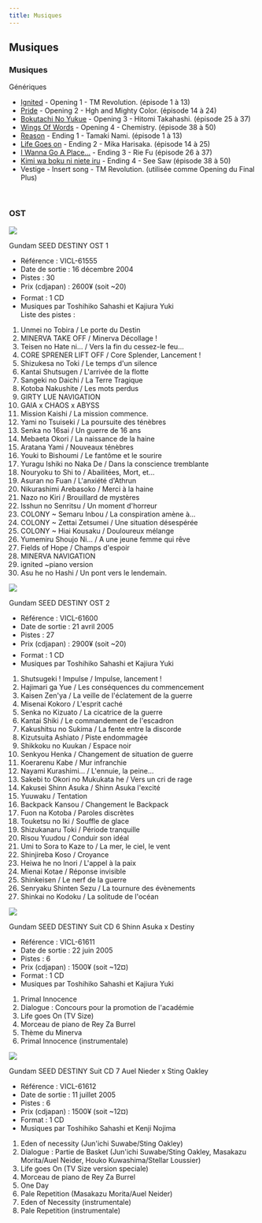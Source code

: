 ```yaml
---
title: Musiques
---
```


Musiques
--------

### Musiques


Génériques


* [Ignited](ce/gundam-seed-destiny/ignited.html) - Opening 1 - TM Revolution. (épisode 1 à 13)
* [Pride](ce/gundam-seed-destiny/pride.html) - Opening 2 - Hgh and Mighty Color. (épisode 14 à 24)
* [Bokutachi No Yukue](ce/gundam-seed-destiny/bokutachi-no-yukue.html) - Opening 3 - Hitomi Takahashi. (épisode 25 à 37)
* [Wings Of Words](ce/gundam-seed-destiny/wings-of-words.html) - Opening 4 - Chemistry. (épisode 38 à 50)
* [Reason](ce/gundam-seed-destiny/reason-.html) - Ending 1 - Tamaki Nami. (épisode 1 à 13)
* [Life Goes on](ce/gundam-seed-destiny/life-goes-on.html) - Ending 2 - Mika Harisaka. (épisode 14 à 25)
* [I Wanna Go A Place...](ce/gundam-seed-destiny/i-wanna-go-to-a-place.html) - Ending 3 - Rie Fu (épisode 26 à 37)
* [Kimi wa boku ni niete iru](ce/gundam-seed-destiny/kimi-wa-boku-ni-niteiru.html) - Ending 4 - See Saw (épisode 38 à 50)
* Vestige - Insert song - TM Revolution. (utilisée comme Opening du Final Plus)


 


### OST


![](/images/stories/saga/gundamseeddestiny/images/cd/ost1.jpg)


Gundam SEED DESTINY OST 1  
- Référence : VICL-61555  
- Date de sortie : 16 décembre 2004  
- Pistes : 30  
- Prix (cdjapan) : 2600¥ (soit ~20)  
- Format : 1 CD  
- Musiques par Toshihiko Sahashi et Kajiura Yuki  
Liste des pistes :   
01. Unmei no Tobira / Le porte du Destin  
02. MINERVA TAKE OFF / Minerva Décollage !  
03. Teisen no Hate ni... / Vers la fin du cessez-le feu...  
04. CORE SPRENER LIFT OFF / Core Splender, Lancement !  
05. Shizukesa no Toki / Le temps d'un silence  
06. Kantai Shutsugen / L'arrivée de la flotte  
07. Sangeki no Daichi / La Terre Tragique  
08. Kotoba Nakushite / Les mots perdus  
09. GIRTY LUE NAVIGATION  
10. GAIA x CHAOS x ABYSS  
11. Mission Kaishi / La mission commence.  
12. Yami no Tsuiseki / La poursuite des ténèbres  
13. Senka no 16sai / Un guerre de 16 ans  
14. Mebaeta Okori / La naissance de la haine  
15. Aratana Yami / Nouveaux ténèbres  
16. Youki to Bishoumi / Le fantôme et le sourire  
17. Yuragu Ishiki no Naka De / Dans la conscience tremblante  
18. Nouryoku to Shi to / Abailitées, Mort, et...  
19. Asuran no Fuan / L'anxiété d'Athrun  
20. Nikurashimi Arebasoko / Merci à la haine  
21. Nazo no Kiri / Brouillard de mystères  
22. Isshun no Senritsu / Un moment d'horreur  
23. COLONY ~ Semaru Inbou / La conspiration amène à...  
24. COLONY ~ Zettai Zetsumei / Une situation désespérée  
25. COLONY ~ Hiai Kousaku / Douloureux mélange  
26. Yumemiru Shoujo Ni... / A une jeune femme qui rêve  
27. Fields of Hope / Champs d'espoir  
28. MINERVA NAVIGATION  
29. ignited ~piano version  
30. Asu he no Hashi / Un pont vers le lendemain.


![](/images/stories/saga/gundamseeddestiny/images/cd/ost2.jpg)


Gundam SEED DESTINY OST 2  
- Référence : VICL-61600  
- Date de sortie : 21 avril 2005  
- Pistes : 27  
- Prix (cdjapan) : 2900¥ (soit ~20)  
- Format : 1 CD  
- Musiques par Toshihiko Sahashi et Kajiura Yuki  
01. Shutsugeki ! Impulse / Impulse, lancement !  
02. Hajimari ga Yue / Les conséquences du commencement  
03. Kaisen Zen'ya / La veille de l'éclatement de la guerre  
04. Misenai Kokoro / L'esprit caché  
05. Senka no Kizuato / La cicatrice de la guerre  
06. Kantai Shiki / Le commandement de l'escadron  
07. Kakushitsu no Sukima / La fente entre la discorde  
08. Kizutsuita Ashiato / Piste endommagée  
09. Shikkoku no Kuukan / Espace noir  
10. Senkyou Henka / Changement de situation de guerre  
11. Koerarenu Kabe / Mur infranchie  
12. Nayami Kurashimi... / L'ennuie, la peine...  
13. Sakebi to Okori no Mukukata he / Vers un cri de rage  
14. Kakusei Shinn Asuka / Shinn Asuka l'excité  
15. Yuuwaku / Tentation  
16. Backpack Kansou / Changement le Backpack  
17. Fuon na Kotoba / Paroles discrètes  
18. Touketsu no Iki / Souffle de glace  
19. Shizukanaru Toki / Période tranquille  
20. Risou Yuudou / Conduir son idéal  
21. Umi to Sora to Kaze to / La mer, le ciel, le vent  
22. Shinjireba Koso / Croyance  
23. Heiwa he no Inori / L'appel à la paix  
24. Mienai Kotae / Réponse invisible  
25. Shinkeisen / Le nerf de la guerre  
26. Senryaku Shinten Sezu / La tournure des évènements  
27. Shinkai no Kodoku / La solitude de l'océan  
  
   
![](/images/stories/saga/gundamseeddestiny/images/cd/suit6.jpg)   
  
  
Gundam SEED DESTINY Suit CD 6 Shinn Asuka x Destiny  
- Référence : VICL-61611  
- Date de sortie : 22 juin 2005  
- Pistes : 6  
- Prix (cdjapan) : 1500¥ (soit ~12¤)  
- Format : 1 CD  
- Musiques par Toshihiko Sahashi et Kajiura Yuki  
1. Primal Innocence  
2. Dialogue : Concours pour la promotion de l'académie  
3. Life goes On (TV Size)  
4. Morceau de piano de Rey Za Burrel  
5. Thème du Minerva  
6. Primal Innocence (instrumentale)  
  
   
 ![](/images/stories/saga/gundamseeddestiny/images/cd/suit7.jpg)  
  
  
Gundam SEED DESTINY Suit CD 7 Auel Nieder x Sting Oakley  
- Référence : VICL-61612  
- Date de sortie : 11 juillet 2005  
- Pistes : 6  
- Prix (cdjapan) : 1500¥ (soit ~12¤)  
- Format : 1 CD  
- Musiques par Toshihiko Sahashi et Kenji Nojima  
1. Eden of necessity (Jun'ichi Suwabe/Sting Oakley)  
2. Dialogue : Partie de Basket (Jun'ichi Suwabe/Sting Oakley, Masakazu Morita/Auel Neider, Houko Kuwashima/Stellar Loussier)  
3. Life goes On (TV Size version speciale)  
4. Morceau de piano de Rey Za Burrel  
5. One Day  
6. Pale Repetition (Masakazu Morita/Auel Neider)  
6. Eden of Necessity (instrumentale)  
6. Pale Repetition (instrumentale)


